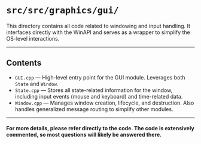 # `src/src/graphics/gui/`

This directory contains all code related to windowing and input handling. It interfaces directly with the WinAPI and serves as a wrapper to simplify the OS-level interactions.

---

## Contents

- `GUI.cpp` — High-level entry point for the GUI module. Leverages both `State` and `Window`.
- `State.cpp` — Stores all state-related information for the window, including input events (mouse and keyboard) and time-related data.
- `Window.cpp` — Manages window creation, lifecycle, and destruction. Also handles generalized message routing to simplify other modules.

---

#### For more details, please refer directly to the code. The code is extensively commented, so most questions will likely be answered there.
